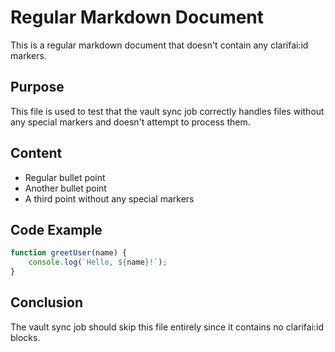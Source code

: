 # Regular Markdown Document

This is a regular markdown document that doesn't contain any clarifai:id markers.

## Purpose

This file is used to test that the vault sync job correctly handles files without any special markers and doesn't attempt to process them.

## Content

- Regular bullet point
- Another bullet point
- A third point without any special markers

## Code Example

```javascript
function greetUser(name) {
    console.log(`Hello, ${name}!`);
}
```

## Conclusion

The vault sync job should skip this file entirely since it contains no clarifai:id blocks.